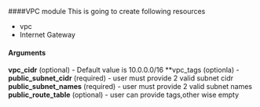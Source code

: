 ####VPC module
This is going to create following resources
* vpc
* Internet Gateway
#### Arguments
**vpc_cidr** (optional) - Default value is 10.0.0.0/16
**vpc_tags (optionla)   - 
**public_subnet_cidr** (required) - user must provide 2 valid subnet cidr
**public_subnet_names**  (required) - user must provide 2 valid subnet names
**public_route_table** (optional) - user can provide tags,other wise empty